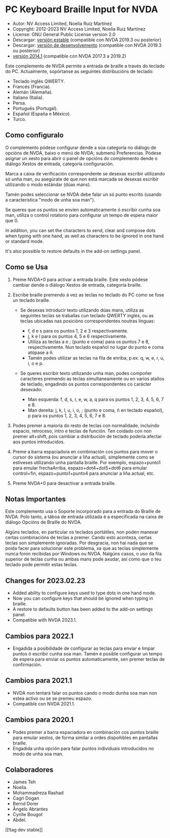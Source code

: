 # PC Keyboard Braille Input for NVDA #

* Autor: NV Access Limited, Noelia Ruiz Martínez
* Copyright: 2012-2023 NV Access Limited, Noelia Ruiz Martínez
* License: GNU General Public License version 2.0
* Descargar: [versión estable][1] (compatible con NVDA 2019.3 ou posterior)
* Descargar: [versión de desenvolvemento][2] (compatible con NVDA 2019.3 ou
  posterior)
* [versión 2014.1][3] (compatible con NVDA 2017.3 a 2019.2)

Este complemento de NVDA permite a entrada de braille a través do teclado do
PC.  Actualmente, sopórtanse as seguintes distribucións de teclado:

* Teclado inglés QWERTY.
* Francés (Francia).
* Alemán (Alemaña).
* Italiano (Italia).
* Persa.
* Portugués (Portugal).
* Español (España e México).
* Turco.

## Como configuralo

O complemento pódese configurar dende a súa categoría no diálogo de opcións
de NVDA, baixo o menú de NVDA; submenú Preferencias. Pódese asignar un xesto
para abrir o panel de opcións do complemento dende o diálogo Xestos de
entrada, categoría configuración.

Marca a caixa de verificación correspondente se desexas escribir utilizando
só unha man, ou asegúrate de que non está marcada se desexas escribir
utilizando o modo estándar (dúas mans).

Tamén podes seleccionar se NVDA debe falar un só punto escrito (usando a
característica "modo de unha soa man").

Se queres que os puntos se envíen automaticamente ó escribir cunha soa man,
utiliza o control rotatorio para configurar un tempo de espera maior que 0.

In addition, you can set the characters to send, clear and compose dots when
typing with one hand, as well as characters to be ignored in one hand or
standard mode.

It's also possible to restore defaults in the add-on settings panel.

## Como se Usa

1. Preme NVDA+0 para activar a entrada braille. Este xesto pódese cambiar
   dende o diálogo Xestos de entrada, categoría braille.
2. Escribe braille premendo á vez as teclas no teclado do PC como se fose un
   teclado braille.

	* Se desexas introducir texto utilizando dúas mans, utiliza as seguintes
	  teclas se traballas cun teclado QWERTY inglés, ou as teclas ubicadas nas
	  posicións correspondentes noutras linguas:

		* f, d e s para os puntos 1, 2 e 3 respectivamente.
		* j, k e l para os puntos 4, 5 e 6 respectivamente.
		* Utiliza as teclas a e ; (punto e coma) para os puntos 7 e 8,
		  respectivamente. Nun teclado español no lugar do punto e coma atópase a
		  ñ.
		* Tamén podes utilizar as teclas na fila de enriba; p.ex. q, w, e, r, u,
		  i, o e p.

	* Se queres escribir texto utilizando unha man, podes compoñer caracteres
	  premendo as teclas simultaneamente ou en varios atallos de teclado,
	  engadindo os puntos correspondentes co carácter desexado:

		* Man esquerda: f, d, s, r, e, w, a, q para os puntos 1, 2, 3, 4, 5, 6, 7
		  e 8.
		* Man dereita: j, k, l, u, i, o, ; (punto e coma, ñ en teclado español), p
		  para os puntos 1, 2, 3, 4, 5, 6, 7 e 8.

3. Podes premer a maioría do resto de teclas con normalidade, incluíndo
   espacio, retroceso, intro e teclas de función. Ten coidado con non premer
   alt+shift, pois cambiar a distribución de teclado podería afectar aos
   puntos introducidos.
4. Preme a barra espaciadora en combinación cos puntos para mover o cursor
   do sistema (ou anunciar a liña actual), simplemente como se estiveses
   utilizando unha pantalla braille. Por exemplo, espazo+punto1 para emular
   frechaArriba, espazo+dot4+dot5+dot6 para emular control+fin,
   espazo+punto1+punto4 para anunciar a liña actual, etc.
5. Preme NVDA+0 para desactivar a entrada braille.

## Notas Importantes

Este complemento usa o Soporte incorporado para a entrada do Braille de
NVDA.  Polo tanto, a táboa de entrada utilizada é a especificada na caixa de
diálogo Opcións de Braille do NVDA.

Algúns teclados, en particular os teclados portátiles, non poden manexar
certas combinacións de teclas a premer. Cando esto aconteza, certas teclas
son simplemente ignoradas. Por desgracia, non hai nada que se poida facer
para solucionar este problema, xa que as teclas simplemente nunca foron
recibidas por Windows ou NVDA. Nalgúns casos, o uso da fila superior de
teclas cunha ou ambas mans pode axudar, así como que o teu teclado pode
permitir estas teclas.


## Changes for 2023.02.23

* Added ability to configure keys used to type dots in one hand mode.
* Now you can configure keys that should be ignored when typing in braille.
* A restore to defaults button has been added to the add-on settings panel.
* Compatible with NVDA 2023.1.

## Cambios para 2022.1

* Engadida a posibilidade de configurar as teclas para enviar e limpar
  puntos ó escribir cunha soa man. Tamén é posible configurar un tempo de
  espera para enviar os puntos automaticamente, sen premer teclas de
  confirmación.

## Cambios para 2021.1

* NVDA non tentará falar os puntos cando o modo dunha soa man non estea
  activo ou se se premeu espazo.
* Compatible con NVDA 2021.1.

## Cambios para 2020.1

* Podes premer a barra espaciadora en combinación cos puntos braille para
  emular xestos, de forma similar a ordes dispoñibles en pantallas braille.
* Engadida unha opción para falar puntos individuais introducidos no modo de
  unha soa man.

## Colaboradores

* James Teh
* Noelia.
* Mohammadreza Rashad
* Cagri Dogan
* Bernd Dorer
* Ângelo Abrantes
* Cyrille Bougot
* Abdel.

[[!tag dev stable]]

[1]: https://addons.nvda-project.org/files/get.php?file=pckbbrl

[2]: https://addons.nvda-project.org/files/get.php?file=pckbbrl-dev

[3]: https://addons.nvda-project.org/files/get.php?file=pckbbrl-o
